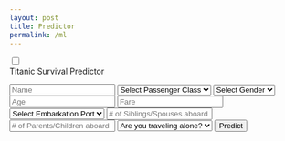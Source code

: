 ```yaml
---
layout: post
title: Predictor
permalink: /ml
---
```

<!DOCTYPE html>
<html lang="en">
<head>
    <meta charset="UTF-8">
    <meta name="viewport" content="width=device-width, initial-scale=1.0">
    <title>ML Predictor</title>
    <link rel="stylesheet" type="text/css" href="ml-styles.css">
</head>
<body>
    <div class="main">        
        <input type="checkbox" id="chk" aria-hidden="true">
        <div class="signup">
            <form id="titanic-form">
                <label for="chk" aria-hidden="true">Titanic Survival Predictor</label>
                <p id="result" aria-hidden="true"></p>
                <input id="Name" placeholder="Name" required="">
                <select id="Pclass">
                    <option disabled selected>Select Passenger Class</option>
                    <option value="1">1st Class</option>
                    <option value="2">2nd Class</option>
                    <option value="3">3rd Class</option>
                </select>
                <select id="Sex">
                    <option disabled selected>Select Gender</option>
                    <option value="male">Male</option>
                    <option value="female">Female</option>
                </select>
                <input id="Age" placeholder="Age">
                <input id="Fare" placeholder="Fare">
                <select id="Embarked">
                    <option disabled selected>Select Embarkation Port</option>
                    <option value="C">Cherbourg</option>
                    <option value="Q">Queenstown</option>
                    <option value="S">Southampton</option>
                </select>
                <input id="Sibsp" placeholder="# of Siblings/Spouses aboard">
                <input id="Parch" placeholder="# of Parents/Children aboard">
                <select id="Alone">
                    <option disabled selected>Are you traveling alone?</option>
                    <option value="1">Yes</option>
                    <option value="0">No</option>
                </select>
                <button type="button" onclick="mltitanic()">Predict</button>
            </form>
        </div>
    </div>
    <script>
        function mltitanic() {
            // Get form data
            var name = document.getElementById('Name').value;
            var pclass = document.getElementById('Pclass').value;
            var sex = document.getElementById('Sex').value;
            var age = document.getElementById('Age').value;
            var fare = document.getElementById('Fare').value;
            var embarked = document.getElementById('Embarked').value;
            var sibsp = document.getElementById('Sibsp').value;
            var parch = document.getElementById('Parch').value;
            var alone = document.getElementById('Alone').value;

            // Create payload object
            var passenger = {
                name: name,
                pclass: pclass,
                sex: sex,
                age: age,
                fare: fare,
                embarked: embarked,
                sibsp: sibsp,
                parch: parch,
                alone: alone
            };

            // Send data to backend
            fetch('/api/titanic/predict', {
                method: 'POST',
                headers: {
                    'Content-Type': 'application/json'
                },
                body: JSON.stringify(passenger)
            })
            .then(response => response.json())
            .then(data => {
                // Display result
                document.getElementById('result').innerText = "Survival Probability: " + data["Survival probability"];
            })
            .catch(error => {
                console.error('Error:', error);
                document.getElementById('result').innerText = "Error occurred";
            });
        }
    </script>
</body>
</html>
